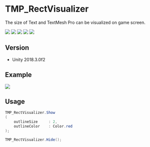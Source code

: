 # TMP_RectVisualizer

The size of Text and TextMesh Pro can be visualized on game screen.

[![](https://img.shields.io/github/release/baba-s/TMP_RectVisualizer.svg?label=latest%20version)](https://github.com/baba-s/TMP_RectVisualizer/releases)
[![](https://img.shields.io/github/release-date/baba-s/TMP_RectVisualizer.svg)](https://github.com/baba-s/TMP_RectVisualizer/releases)
![](https://img.shields.io/badge/Unity-2018.2%2B-red.svg)
![](https://img.shields.io/badge/.NET-3.5%2B-orange.svg)
[![](https://img.shields.io/github/license/baba-s/TMP_RectVisualizer.svg)](https://github.com/baba-s/TMP_RectVisualizer/blob/master/LICENSE)

## Version

- Unity 2018.3.0f2

## Example

![](https://cdn-ak.f.st-hatena.com/images/fotolife/b/baba_s/20190106/20190106120252.png)

## Usage

```cs
TMP_RectVisualizer.Show
( 
    outlineSize     : 2, 
    outlineColor    : Color.red 
);

TMP_RectVisualizer.Hide();
```
